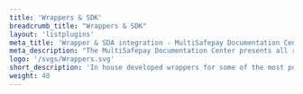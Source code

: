 ```yaml
---
title: 'Wrappers & SDK'
breadcrumb_title: "Wrappers & SDK"
layout: 'listplugins'
meta_title: 'Wrapper & SDA integration - MultiSafepay Documentation Center'
meta_description: "The MultiSafepay Documentation Center presents all relevant information about our Plugins and API. You can also find support pages for Payment Methods, Tools and General Questions as well as the contact details of our Support and Integration Teams."
logo: '/svgs/Wrappers.svg'
short_description: 'In house developed wrappers for some of the most popular programming languages.'
weight: 40
---
```

